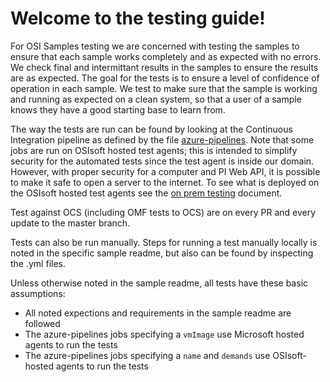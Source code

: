 # Welcome to the testing guide!

For OSI Samples testing we are concerned with testing the samples to ensure that each sample works completely and as expected with no errors. We check final and intermittant results in the samples to ensure the results are as expected. The goal for the tests is to ensure a level of confidence of operation in each sample. We test to make sure that the sample is working and running as expected on a clean system, so that a user of a sample knows they have a good starting base to learn from.

The way the tests are run can be found by looking at the Continuous Integration pipeline as defined by the file [azure-pipelines](azure-pipelines.yml). Note that some jobs are run on OSIsoft hosted test agents; this is intended to simplify security for the automated tests since the test agent is inside our domain. However, with proper security for a computer and PI Web API, it is possible to make it safe to open a server to the internet. To see what is deployed on the OSIsoft hosted test agents see the [on prem testing](miscellaneous/ON_PREM_TESTING.md) document.

Test against OCS (including OMF tests to OCS) are on every PR and every update to the master branch.

Tests can also be run manually. Steps for running a test manually locally is noted in the specific sample readme, but also can be found by inspecting the .yml files.

Unless otherwise noted in the sample readme, all tests have these basic assumptions:

- All noted expections and requirements in the sample readme are followed
- The azure-pipelines jobs specifying a `vmImage` use Microsoft hosted agents to run the tests
- The azure-pipelines jobs specifying a `name` and `demands` use OSIsoft-hosted agents to run the tests
